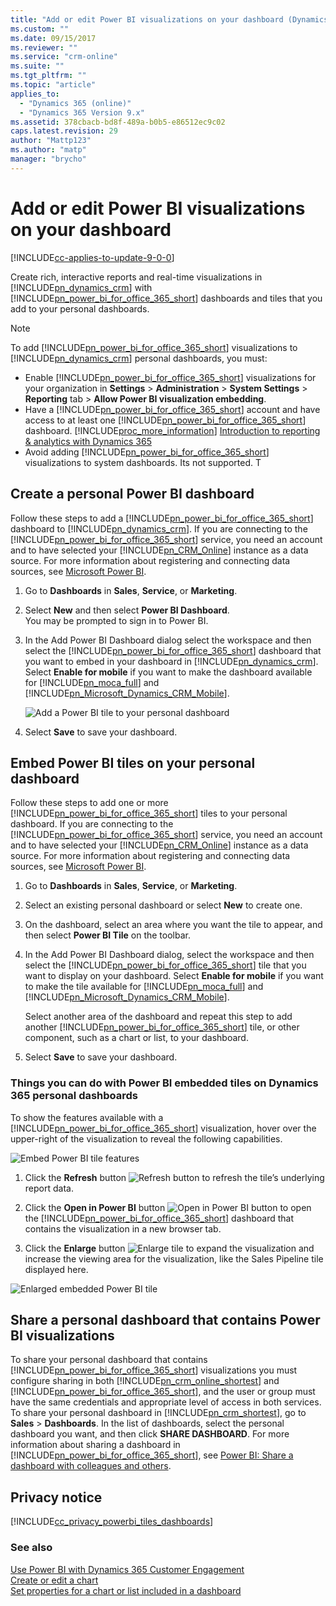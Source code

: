 ```yaml
---
title: "Add or edit Power BI visualizations on your dashboard (Dynamics 365 Customer Engagement) | MicrosoftDocs"
ms.custom: ""
ms.date: 09/15/2017
ms.reviewer: ""
ms.service: "crm-online"
ms.suite: ""
ms.tgt_pltfrm: ""
ms.topic: "article"
applies_to: 
  - "Dynamics 365 (online)"
  - "Dynamics 365 Version 9.x"
ms.assetid: 378cbacb-bd8f-489a-b0b5-e86512ec9c02
caps.latest.revision: 29
author: "Mattp123"
ms.author: "matp"
manager: "brycho"
---
```

# Add or edit Power BI visualizations on your dashboard

[!INCLUDE[cc-applies-to-update-9-0-0](../includes/cc_applies_to_update_9_0_0.md)]

Create rich, interactive reports and real-time visualizations in [!INCLUDE[pn_dynamics_crm](../includes/pn-dynamics-crm.md)] with [!INCLUDE[pn_power_bi_for_office_365_short](../includes/pn-power-bi-for-office-365-short.md)] dashboards and  tiles that you add  to your personal dashboards.  
  
> [!NOTE]
> To add [!INCLUDE[pn_power_bi_for_office_365_short](../includes/pn-power-bi-for-office-365-short.md)] visualizations to [!INCLUDE[pn_dynamics_crm](../includes/pn-dynamics-crm.md)] personal dashboards, you must:  
>   
> - Enable [!INCLUDE[pn_power_bi_for_office_365_short](../includes/pn-power-bi-for-office-365-short.md)] visualizations for your organization in **Settings** > **Administration** > **System Settings** > **Reporting** tab > **Allow Power BI visualization embedding**.  
> -   Have a [!INCLUDE[pn_power_bi_for_office_365_short](../includes/pn-power-bi-for-office-365-short.md)] account and have access to at least one [!INCLUDE[pn_power_bi_for_office_365_short](../includes/pn-power-bi-for-office-365-short.md)] dashboard. [!INCLUDE[proc_more_information](../includes/proc-more-information.md)] [Introduction to reporting &amp; analytics with Dynamics 365](../analytics/reporting-analytics-with-dynamics-365.md)  
> - Avoid adding [!INCLUDE[pn_power_bi_for_office_365_short](../includes/pn-power-bi-for-office-365-short.md)] visualizations to system dashboards. Its not supported. T
  
<a name="embedPBDashboard"></a>
## Create a personal Power BI dashboard
  Follow these steps to add a [!INCLUDE[pn_power_bi_for_office_365_short](../includes/pn-power-bi-for-office-365-short.md)] dashboard to [!INCLUDE[pn_dynamics_crm](../includes/pn-dynamics-crm.md)]. If you are connecting to the [!INCLUDE[pn_power_bi_for_office_365_short](../includes/pn-power-bi-for-office-365-short.md)] service, you need an account and to have selected your [!INCLUDE[pn_CRM_Online](../includes/pn-crm-online.md)] instance as a data source. For more information about registering and connecting data sources, see [Microsoft Power BI](https://powerbi.microsoft.com/).  

1.  Go to **Dashboards** in **Sales**, **Service**, or **Marketing**.  
  
2.  Select **New** and then select **Power BI Dashboard**.  
    You may be prompted to sign in to Power BI.

3. In the Add Power BI Dashboard dialog select the workspace and then select the [!INCLUDE[pn_power_bi_for_office_365_short](../includes/pn-power-bi-for-office-365-short.md)] dashboard that you want to embed in your dashboard in [!INCLUDE[pn_dynamics_crm](../includes/pn-dynamics-crm.md)]. Select **Enable for mobile** if you want to make the dashboard available for [!INCLUDE[pn_moca_full](../includes/pn-moca-full.md)] and [!INCLUDE[pn_Microsoft_Dynamics_CRM_Mobile](../includes/pn-dyn-365-phones.md)].

    ![Add a Power BI tile to your personal dashboard](../basics/media/workspace-add-power-bi-dashboard.PNG "Add a Power BI tile to your personal dashboard") 

4. Select **Save** to save your dashboard.
 
<a name="embedPBItiles"></a>   
## Embed  Power BI tiles on your personal dashboard  
 Follow these steps to add one or more [!INCLUDE[pn_power_bi_for_office_365_short](../includes/pn-power-bi-for-office-365-short.md)] tiles to your personal dashboard. If you are connecting to the [!INCLUDE[pn_power_bi_for_office_365_short](../includes/pn-power-bi-for-office-365-short.md)] service, you need an account and to have selected your [!INCLUDE[pn_CRM_Online](../includes/pn-crm-online.md)] instance as a data source. For more information about registering and connecting data sources, see [Microsoft Power BI](https://powerbi.microsoft.com/).  
  
1.  Go to **Dashboards** in **Sales**, **Service**, or **Marketing**.  
  
2.  Select an existing personal dashboard or select **New** to create one.  
  
3.  On the dashboard, select an area  where you want the tile to appear, and then select **Power BI Tile** on the toolbar.  
  
4.  In the Add Power BI Dashboard dialog, select the workspace and then select the [!INCLUDE[pn_power_bi_for_office_365_short](../includes/pn-power-bi-for-office-365-short.md)] tile that you want to display on your dashboard. Select **Enable for mobile** if you want to make the tile available for [!INCLUDE[pn_moca_full](../includes/pn-moca-full.md)] and [!INCLUDE[pn_Microsoft_Dynamics_CRM_Mobile](../includes/pn-dyn-365-phones.md)].  
  
      Select another area of the dashboard and repeat this step to add another [!INCLUDE[pn_power_bi_for_office_365_short](../includes/pn-power-bi-for-office-365-short.md)] tile, or other component, such as a chart or list, to your dashboard.  
  
5.  Select **Save** to save your dashboard.  
  
<a name="PBIthings"></a>   
### Things you can do with Power BI embedded tiles on Dynamics 365 personal dashboards  
 To show the features available with a [!INCLUDE[pn_power_bi_for_office_365_short](../includes/pn-power-bi-for-office-365-short.md)] visualization, hover over the upper-right of the visualization to reveal the following capabilities.  
  
 ![Embed Power BI tile features](../basics/media/embed-powerbi-tile-features.PNG "Embed Power BI tile features")  
  
1.  Click the **Refresh** button ![Refresh button](../basics/media/embed-pbi-tile-refresh-button.PNG "Refresh button") to refresh the tile’s underlying report data.  
  
2.  Click the **Open in Power BI** button ![Open in Power BI button](../basics/media/open-in-power-bi.PNG "Open in Power BI button") to open the [!INCLUDE[pn_power_bi_for_office_365_short](../includes/pn-power-bi-for-office-365-short.md)] dashboard that contains the visualization  in a new browser tab.  
  
3.  Click the **Enlarge** button ![Enlarge tile](../basics/media/embed-pbi-tile-enlarge-button.PNG "Enlarge tile") to expand the visualization and increase the viewing area for the visualization, like the Sales Pipeline tile displayed here.  
  
 ![Enlarged embedded Power BI tile](../basics/media/embed-power-bi-tile-features.png "Enlarged embedded Power BI tile")  
  
<a name="sharePBIdashboard"></a>   
## Share a personal dashboard that contains Power BI visualizations  
 To share your personal dashboard that contains [!INCLUDE[pn_power_bi_for_office_365_short](../includes/pn-power-bi-for-office-365-short.md)] visualizations you must configure sharing in both [!INCLUDE[pn_crm_online_shortest](../includes/pn-crm-online-shortest.md)] and [!INCLUDE[pn_power_bi_for_office_365_short](../includes/pn-power-bi-for-office-365-short.md)],  and the user or group must have the same credentials and appropriate level of access  in both services.     To share your personal dashboard in [!INCLUDE[pn_crm_shortest](../includes/pn-crm-shortest.md)], go to **Sales** > **Dashboards**. In the list of dashboards, select the personal dashboard you want, and then click **SHARE DASHBOARD**. For more information about sharing a dashboard in [!INCLUDE[pn_power_bi_for_office_365_short](../includes/pn-power-bi-for-office-365-short.md)], see [Power BI: Share a dashboard with colleagues and others](https://powerbi.microsoft.com/documentation/powerbi-service-share-unshare-dashboard/).  
  
<a name="privacy"></a>   
## Privacy notice  
[!INCLUDE[cc_privacy_powerbi_tiles_dashboards](../includes/cc-privacy-powerbi-tiles-dashboards.md)]
  
### See also  
 [Use Power BI with Dynamics 365 Customer Engagement](../analytics/reporting-analytics-with-dynamics-365.md)   
 [Create or edit a chart](../basics/create-edit-chart.md)   
 [Set properties for a chart or list included in a dashboard](../customize/set-properties-chart-list-included-dashboard.md)
